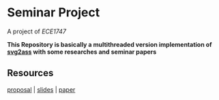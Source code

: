 # Seminar Project

A project of *ECE1747*

**This Repository is basically a multithreaded version implementation of [svg2ass](https://github.com/irrwahn/svg2ass) with some researches and seminar papers**

## Resources

[proposal](https://github.com/Awesome-guys-in-ECE1747/Seminar_Project/blob/main/docs/Proposal.md) | [slides](https://docs.google.com/presentation/d/18DWxol8yYIUKaxlu31l1o6wZ9jE3vtHLlR2KI8No1iA/edit?usp=sharing) | [paper](https://github.com/Awesome-guys-in-ECE1747/Seminar_Project/blob/main/docs/Paper.md)
